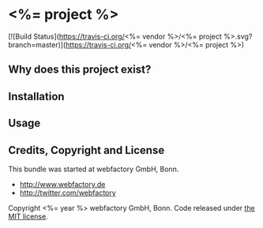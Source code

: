 # <%= project %> #

[![Build Status](https://travis-ci.org/<%= vendor %>/<%= project %>.svg?branch=master)](https://travis-ci.org/<%= vendor %>/<%= project %>)

## Why does this project exist? ##

## Installation ##

## Usage ##

## Credits, Copyright and License ##

This bundle was started at webfactory GmbH, Bonn.

- <http://www.webfactory.de>
- <http://twitter.com/webfactory>

Copyright <%= year %> webfactory GmbH, Bonn. Code released under [the MIT license](LICENSE).
